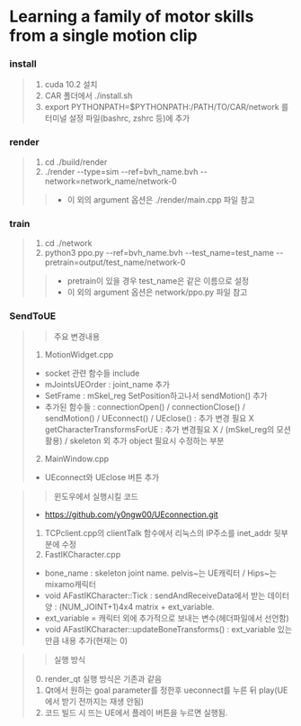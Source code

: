 # Learning a family of motor skills from a single motion clip

### install 

> 1. cuda 10.2 설치
> 2. CAR 폴더에서 ./install.sh
> 3. export PYTHONPATH=$PYTHONPATH:/PATH/TO/CAR/network 를 터미널 설정 파일(bashrc, zshrc 등)에 추가

### render

> 1. cd ./build/render
> 2. ./render --type=sim --ref=bvh_name.bvh --network=network_name/network-0
>> * 이 외의 argument 옵션은 ./render/main.cpp 파일 참고

### train

> 1. cd ./network
> 2. python3 ppo.py --ref=bvh_name.bvh --test_name=test_name --pretrain=output/test_name/network-0
>> * pretrain이 있을 경우 test_name은 같은 이름으로 설정
>> * 이 외의 argument 옵션은 network/ppo.py 파일 참고

### SendToUE

>> 주요 변경내용
> 1. MotionWidget.cpp
>  - socket 관련 함수들 include
>  - mJointsUEOrder : joint_name 추가
>  - SetFrame : mSkel_reg SetPosition하고나서 sendMotion() 추가
>  - 추가된 함수들 : connectionOpen() / connectionClose() / sendMotion() / UEconnect() / UEclose() : 추가 변경 필요 X
>                 getCharacterTransformsForUE : 추가 변경필요 X / (mSkel_reg의 모션 활용) / skeleton 외 추가 object 필요시 수정하는 부분
> 2. MainWindow.cpp
> - UEconnect와 UEclose 버튼 추가
               
>> 윈도우에서 실행시킬 코드
> - https://github.com/y0ngw00/UEconnection.git
> 1. TCPclient.cpp의 clientTalk 함수에서 리눅스의 IP주소를 inet_addr 뒷부분에 수정
> 2. FastIKCharacter.cpp
>  - bone_name : skeleton joint name. pelvis~는 UE캐릭터 /  Hips~는 mixamo캐릭터
>  - void AFastIKCharacter::Tick : sendAndReceiveData에서 받는 데이터 양 : (NUM_JOINT+1)4x4 matrix + ext_variable.
>  - ext_variable = 캐릭터 외에 추가적으로 보내는 변수(헤더파일에서 선언함)
>  - void AFastIKCharacter::updateBoneTransforms() : ext_variable 있는 만큼 내용 추가(현재는 0)

>> 실행 방식
> 0. render_qt 실행 방식은 기존과 같음
> 1. Qt에서 원하는 goal parameter를 정한후 ueconnect를 누른 뒤 play(UE에서 받기 전까지는 재생 안됨)
> 2. 코드 빌드 시 뜨는 UE에서 플레이 버튼을 누르면 실행됨.
